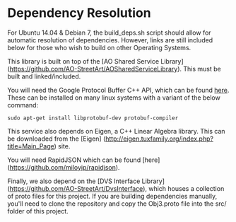 # Dependency Resolution

For Ubuntu 14.04 & Debian 7, the build_deps.sh script should allow for automatic resolution of dependencies.  However, links are still included below for those who wish to build on other Operating Systems.

This library is built on top of the [AO Shared Service Library] (https://github.com/AO-StreetArt/AOSharedServiceLibrary).  This must be built and linked/included.

You will need the Google Protocol Buffer C++ API, which can be found [here](https://developers.google.com/protocol-buffers).  These can be installed on many linux systems with a variant of the below command:

`sudo apt-get install libprotobuf-dev protobuf-compiler`

This service also depends on Eigen, a C++ Linear Algebra library.  This can be downloaded from the [Eigen] (http://eigen.tuxfamily.org/index.php?title=Main_Page) site.

You will need RapidJSON which can be found [here] (https://github.com/miloyip/rapidjson).

Finally, we also depend on the [DVS Interface Library] (https://github.com/AO-StreetArt/DvsInterface), which houses a collection of proto files for this project.
If you are building dependencies manually, you'll need to clone the repository and copy the Obj3.proto file into the src/ folder of this project.
